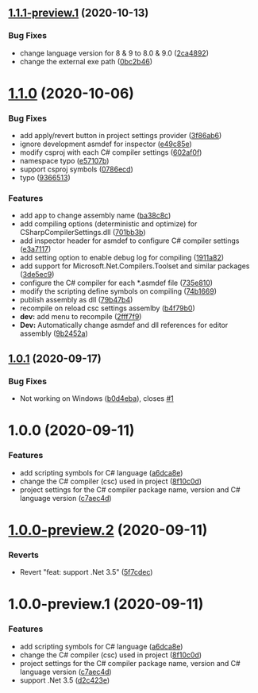 ## [1.1.1-preview.1](https://github.com/mob-sakai/CSharpCompilerSettingsForUnity/compare/v1.1.0...v1.1.1-preview.1) (2020-10-13)


### Bug Fixes

* change language version for 8 & 9 to 8.0 & 9.0 ([2ca4892](https://github.com/mob-sakai/CSharpCompilerSettingsForUnity/commit/2ca48927cfcbacd4ac26e38148893334fc008171))
* change the external exe path ([0bc2b46](https://github.com/mob-sakai/CSharpCompilerSettingsForUnity/commit/0bc2b46777fd758a569aa2c339c77a87fff5c955))

# [1.1.0](https://github.com/mob-sakai/CSharpCompilerSettingsForUnity/compare/v1.0.1...v1.1.0) (2020-10-06)


### Bug Fixes

* add apply/revert button in project settings provider ([3f86ab6](https://github.com/mob-sakai/CSharpCompilerSettingsForUnity/commit/3f86ab6eb4fe3a342def7413929e13175bc0b016))
* ignore development asmdef for inspector ([e49c85e](https://github.com/mob-sakai/CSharpCompilerSettingsForUnity/commit/e49c85e36a08a5627ff340e8ee767014ec908704))
* modify csproj with each C# compiler settings ([602af0f](https://github.com/mob-sakai/CSharpCompilerSettingsForUnity/commit/602af0fe8b157b26decc261d3eee1c07b06e28ce))
* namespace typo ([e57107b](https://github.com/mob-sakai/CSharpCompilerSettingsForUnity/commit/e57107b5b2b37453d121f0fb49fde593b773a3ef))
* support csproj symbols ([0786ecd](https://github.com/mob-sakai/CSharpCompilerSettingsForUnity/commit/0786ecdd009f96131dda00efaeaabfced41087f8))
* typo ([9366513](https://github.com/mob-sakai/CSharpCompilerSettingsForUnity/commit/9366513dd68c340ca870d66284d778cf62d829f0))


### Features

* add app to change assembly name ([ba38c8c](https://github.com/mob-sakai/CSharpCompilerSettingsForUnity/commit/ba38c8ceb625d6b972ef5b5552c9ad716b12249e))
* add compiling options (deterministic and optimize) for CSharpCompilerSettings.dll ([701bb3b](https://github.com/mob-sakai/CSharpCompilerSettingsForUnity/commit/701bb3b73b19eb115588e76fb70bc48f9124ff41))
* add inspector header for asmdef to configure C# compiler settings ([e3a7117](https://github.com/mob-sakai/CSharpCompilerSettingsForUnity/commit/e3a711711df1e964a9f18a336b4a001a6afcb015))
* add setting option to enable debug log for compiling ([1911a82](https://github.com/mob-sakai/CSharpCompilerSettingsForUnity/commit/1911a82a8a7559987d902d4017436f86b944f528))
* add support for Microsoft.Net.Compilers.Toolset and similar packages ([3de5ec9](https://github.com/mob-sakai/CSharpCompilerSettingsForUnity/commit/3de5ec94b002764d42af1b57d135fdaf7a484156))
* configure the C# compiler for each *.asmdef file ([735e810](https://github.com/mob-sakai/CSharpCompilerSettingsForUnity/commit/735e810bc99d7659f0c1f9ccab2a004f20795f55))
* modify the scripting define symbols on compiling ([74b1669](https://github.com/mob-sakai/CSharpCompilerSettingsForUnity/commit/74b1669c4f6d425665e0ad72bea8bdfd65c9e139))
* publish assembly as dll ([79b47b4](https://github.com/mob-sakai/CSharpCompilerSettingsForUnity/commit/79b47b4abcc8d7c6a33df7fad82d09391ada77cb))
* recompile on reload csc settings assemlby ([b4f79b0](https://github.com/mob-sakai/CSharpCompilerSettingsForUnity/commit/b4f79b02e5b09638deefa4c9ef516751a782ad08))
* **dev:** add menu to recompile ([2fff7f9](https://github.com/mob-sakai/CSharpCompilerSettingsForUnity/commit/2fff7f9b6deb97395d3899af7ae0f704cf742d1b))
* **Dev:** Automatically change asmdef and dll references for editor assembly ([9b2452a](https://github.com/mob-sakai/CSharpCompilerSettingsForUnity/commit/9b2452a7626e62a024f6a3ecb4a52995d4dc0e3b))

## [1.0.1](https://github.com/mob-sakai/CSharpCompilerSettingsForUnity/compare/v1.0.0...v1.0.1) (2020-09-17)


### Bug Fixes

* Not working on Windows ([b0d4eba](https://github.com/mob-sakai/CSharpCompilerSettingsForUnity/commit/b0d4ebacf6d940b14aecf6d79ef7fdb4ebddcaa3)), closes [#1](https://github.com/mob-sakai/CSharpCompilerSettingsForUnity/issues/1)

# 1.0.0 (2020-09-11)


### Features

* add scripting symbols for C# language ([a6dca8e](https://github.com/mob-sakai/CSharpCompilerSettingsForUnity/commit/a6dca8efdfc45debc8878349619f85b18179cd22))
* change the C# compiler (csc) used in project ([8f10c0d](https://github.com/mob-sakai/CSharpCompilerSettingsForUnity/commit/8f10c0d2735a3bcd7fbfb1e72fe8c55caee37e91))
* project settings for the C# compiler package name, version and C# language version ([c7aec4d](https://github.com/mob-sakai/CSharpCompilerSettingsForUnity/commit/c7aec4d6d40c2a85bb53a643509487a6e10e0503))

# [1.0.0-preview.2](https://github.com/mob-sakai/CSharpCompilerSettingsForUnity/compare/v1.0.0-preview.1...v1.0.0-preview.2) (2020-09-11)


### Reverts

* Revert "feat: support .Net 3.5" ([5f7cdec](https://github.com/mob-sakai/CSharpCompilerSettingsForUnity/commit/5f7cdecfd743a89c09f36ea3946576d4d93d9d2d))

# 1.0.0-preview.1 (2020-09-11)


### Features

* add scripting symbols for C# language ([a6dca8e](https://github.com/mob-sakai/CSharpCompilerSettingsForUnity/commit/a6dca8efdfc45debc8878349619f85b18179cd22))
* change the C# compiler (csc) used in project ([8f10c0d](https://github.com/mob-sakai/CSharpCompilerSettingsForUnity/commit/8f10c0d2735a3bcd7fbfb1e72fe8c55caee37e91))
* project settings for the C# compiler package name, version and C# language version ([c7aec4d](https://github.com/mob-sakai/CSharpCompilerSettingsForUnity/commit/c7aec4d6d40c2a85bb53a643509487a6e10e0503))
* support .Net 3.5 ([d2c423e](https://github.com/mob-sakai/CSharpCompilerSettingsForUnity/commit/d2c423e4a04706dd0801291202bb98c27b85bec2))
